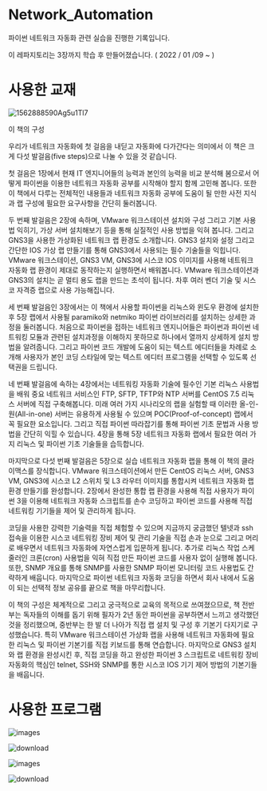 # Network_Automation

파이썬 네트워크 자동화 관련 실습을 진행한 기록입니다.

이 레파지토리는 3장까지 학습 후 만들어졌습니다. ( 2022 / 01 /09 ~ )


# 사용한 교재 


![1562888590Ag5u1Tl7](https://user-images.githubusercontent.com/43851230/148686705-23680cfa-5884-4ba1-969a-e3ca0548da68.png)

이 책의 구성

우리가 네트워크 자동화에 첫 걸음을 내딛고 자동화에 다가간다는 의미에서 이 책은 크게 다섯 발걸음(five steps)으로 나눌 수 있을 것 같습니다.

첫 걸음은 1장에서 현재 IT 엔지니어들의 능력과 본인의 능력을 비교 분석해 봄으로서 어떻게 파이썬을 이용한 네트워크 자동화 공부를 시작해야 할지 함께 고민해 봅니다. 또한 이 책에서 다루는 전체적인 내용들과 네트워크 자동화 공부에 도움이 될 만한 사전 지식과 랩 구성에 필요한 요구사항을 간단히 둘러봅니다.

두 번째 발걸음은 2장에 속하며, VMware 워크스테이션 설치와 구성 그리고 기본 사용법 익히기, 가상 서버 설치해보기 등을 통해 실질적인 사용 방법을 익혀 봅니다. 그리고 GNS3을 사용한 가상화된 네트워크 랩 환경도 소개합니다. GNS3 설치와 설정 그리고 간단한 IOS 가상 랩 만들기를 통해 GNS3에서 사용되는 필수 기술들을 익힙니다. VMware 워크스테이션, GNS3 VM, GNS3에 시스코 IOS 이미지를 사용해 네트워크 자동화 랩 환경이 제대로 동작하는지 실행하면서 배워봅니다. VMware 워크스테이션과 GNS3의 설치는 곧 멀티 용도 랩을 만드는 초석이 됩니다. 차후 여러 벤더 기술 및 시스코 자격증 랩으로 사용 가능해집니다.

세 번째 발걸음인 3장에서는 이 책에서 사용할 파이썬을 리눅스와 윈도우 환경에 설치한 후 5장 랩에서 사용될 paramiko와 netmiko 파이썬 라이브러리를 설치하는 상세한 과정을 둘러봅니다. 처음으로 파이썬을 접하는 네트워크 엔지니어들은 파이썬과 파이썬 네트워킹 모듈과 관련된 설치과정을 이해하지 못하므로 하나에서 열까지 상세하게 설치 방법을 알려줍니다. 그리고 파이썬 코드 개발에 도움이 되는 텍스트 에디터들을 차례로 소개해 사용자가 본인 코딩 스타일에 맞는 텍스트 에디터 프로그램을 선택할 수 있도록 선택권을 드립니다.

네 번째 발걸음에 속하는 4장에서는 네트워킹 자동화 기술에 필수인 기본 리눅스 사용법을 배워 중요 네트워크 서비스인 FTP, SFTP, TFTP와 NTP 서버를 CentOS 7.5 리눅스 서버에 직접 구축해봅니다. 미래 여러 가지 시나리오의 랩을 실험할 때 이러한 올-인-원(All-in-one) 서버는 유용하게 사용될 수 있으며 POC(Proof-of-concept) 랩에서 꼭 필요한 요소입니다. 그리고 직접 파이썬 따라잡기를 통해 파이썬 기초 문법과 사용 방법을 간단히 익힐 수 있습니다. 4장을 통해 5장 네트워크 자동화 랩에서 필요한 여러 가지 리눅스 및 파이썬 기초 기술들을 습득합니다.

마지막으로 다섯 번째 발걸음은 5장으로 실습 네트워크 자동화 랩을 통해 이 책의 클라이맥스를 장식합니다. VMware 워크스테이션에서 만든 CentOS 리눅스 서버, GNS3 VM, GNS3에 시스코 L2 스위치 및 L3 라우터 이미지를 통합시켜 네트워크 자동화 랩 환경 만들기를 완성합니다. 2장에서 완성한 통합 랩 환경을 사용해 직접 사용자가 파이썬 3을 이용해 네트워크 자동화 스크립트를 손수 코딩하고 파이썬 코드를 사용해 직접 네트워킹 기기들을 제어 및 관리하게 됩니다.

코딩을 사용한 강력한 기술력을 직접 체험할 수 있으며 지금까지 궁금했던 텔넷과 ssh 접속을 이용한 시스코 네트워킹 장비 제어 및 관리 기술을 직접 손과 눈으로 그리고 머리로 배우면서 네트워크 자동화에 자연스럽게 입문하게 됩니다. 추가로 리눅스 작업 스케줄러인 크론(cron) 사용법을 익혀 직접 만든 파이썬 코드를 사용자 없이 실행해 봅니다. 또한, SNMP 개요를 통해 SNMP를 사용한 SNMP 파이썬 모니터링 코드 사용법도 간략하게 배웁니다. 마지막으로 파이썬 네트워크 자동화 코딩을 하면서 회사 내에서 도움이 되는 선택적 정보 공유를 끝으로 책을 마무리합니다.

이 책의 구성은 체계적으로 그리고 궁극적으로 교육의 목적으로 쓰여졌으므로, 책 전반부는 독자들의 이해를 돕기 위해 필자가 2년 동안 파이썬을 공부하면서 느끼고 생각했던 것을 정리했으며, 중반부는 한 발 더 나아가 직접 랩 설치 및 구성 후 기본기 다지기로 구성했습니다. 특히 VMware 워크스테이션 가상화 랩을 사용해 네트워크 자동화에 필요한 리눅스 및 파이썬 기본기를 직접 키보드를 통해 연습합니다. 마지막으로 GNS3 설치와 랩 환경을 완성시킨 후, 직접 코딩을 하고 완성한 파이썬 3 스크립트로 네트워킹 장비 자동화의 핵심인 telnet, SSH와 SNMP를 통한 시스코 IOS 기기 제어 방법의 기본기들을 배웁니다.

# 사용한 프로그램 

![images](https://user-images.githubusercontent.com/43851230/148686784-ff48158b-5798-4339-ad54-800ff0563544.jpg)

![download](https://user-images.githubusercontent.com/43851230/148686791-22cb8e52-413b-4337-95f8-385cc9567933.jpg)

![images](https://user-images.githubusercontent.com/43851230/148686865-17a7da7a-1539-4e08-a8cc-6443743ab597.jpg)

![download](https://user-images.githubusercontent.com/43851230/148686813-89e2790c-ea48-4cc0-a7ce-d5770d6ccfd5.png)




